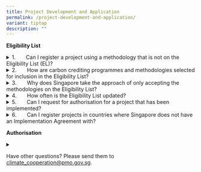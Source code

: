 ```yaml
---
title: Project Development and Application
permalink: /project-development-and-application/
variant: tiptap
description: ""
---
```

<p><strong>Eligibility List</strong>
</p>
<div data-type="detailGroup" class="isomer-accordion isomer-accordion-white">
<details class="isomer-details">
<summary>1.&nbsp;&nbsp;&nbsp;&nbsp;&nbsp;&nbsp; Can I register a project using
a methodology that is not on the Eligibility List (EL)?</summary>
<div data-type="detailsContent" class="isomer-details-content">
<p>No. Projects must use carbon credit programmes and methodologies listed
on the eligibility list at the point of submission. Please refer to the
Eligibility List of methodologies under each Implementation Agreement (IA),
which is jointly agreed between Singapore and the host country. One example
is the Singapore-Ghana Eligibility List, which can be found <a href="https://www.carbonmarkets-cooperation.gov.sg/eligibility-list/" rel="noopener noreferrer nofollow" target="_blank">here</a>.</p>
</div>
</details>
<details class="isomer-details">
<summary>2.&nbsp;&nbsp;&nbsp;&nbsp;&nbsp;&nbsp; How are carbon crediting programmes
and methodologies selected for inclusion in the Eligibility List?</summary>
<div data-type="detailsContent" class="isomer-details-content">
<p>Singapore takes reference from reputable international standards such
as the Carbon Offsetting and Reduction Scheme for International Aviation
(CORSIA) in the development of the Eligibility List.</p>
<p>Please note that the EL differs by host country as accepted methodologies
would have to fulfill the requirements of the host countries.&nbsp;</p>
</div>
</details>
<details class="isomer-details">
<summary>3.&nbsp;&nbsp;&nbsp;&nbsp;&nbsp;&nbsp; Why does Singapore take the approach
of only accepting the methodologies on the Eligibility List?</summary>
<div data-type="detailsContent" class="isomer-details-content">
<p>This approach allows Singapore to tap into Carbon Crediting Programmes’
(CCPs) capabilities in ensuring that ICCs are robustly validated, verified,
issued and retired. It also enables faster time-to-market given that the
methodologies are already published, and streamlines the registration process
given industry’s familiarity.</p>
</div>
</details>
<details class="isomer-details">
<summary>4.&nbsp;&nbsp;&nbsp;&nbsp;&nbsp;&nbsp; How often is the Eligibility List
updated?</summary>
<div data-type="detailsContent" class="isomer-details-content">
<p>The Eligibility List is reviewed regularly to maintain relevance and uphold
the required environmental integrity standards.</p>
</div>
</details>
<details class="isomer-details">
<summary>5.&nbsp;&nbsp;&nbsp;&nbsp;&nbsp;&nbsp; Can I request for authorisation
for a project that has been implemented?</summary>
<div data-type="detailsContent" class="isomer-details-content">
<p>Yes, existing projects that have already been implemented may still be
considered for authorisation, provided they meet both countries’ applicable
domestic laws, regulations and administrative framework.</p>
</div>
</details>
<details class="isomer-details">
<summary>6.&nbsp;&nbsp;&nbsp;&nbsp;&nbsp;&nbsp; Can I register projects in countries
where Singapore does not have an Implementation Agreement with?</summary>
<div data-type="detailsContent" class="isomer-details-content">
<p>Only carbon credits generated in countries where Singapore has an Implementation
Agreement can be authorised and transferred as Internationally Transferable
Mitigation Outcomes (ITMOs), in compliance with Article 6 of the Paris
Agreement.</p>
<p>Singapore is actively engaging partner countries to sign and effect Implementation
Agreements on carbon credit collaboration.</p>
</div>
</details>
</div>
<p><strong>Authorisation</strong> 
</p>
<div data-type="detailGroup" class="isomer-accordion-group isomer-accordion isomer-accordion-white">
<details class="isomer-details">
<summary></summary>
<div data-type="detailsContent" class="isomer-details-content">
<p></p>
</div>
</details>
</div>
<p>Have other questions? Please send them to <a href="mailto:climate_cooperation@pmo.gov.sg" rel="noopener noreferrer nofollow" target="_blank">climate_cooperation@pmo.gov.sg</a>.</p>
